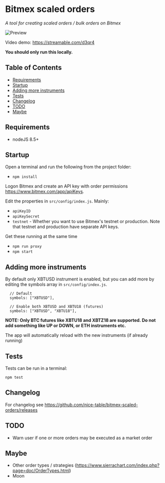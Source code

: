 # Bitmex scaled orders

_A tool for creating scaled orders / bulk orders on Bitmex_

![Preview](https://i.imgur.com/dWgDAeg.png)

Video demo: https://streamable.com/d3qr4

**You should only run this locally.**

## Table of Contents

- [Requirements](#requirements)
- [Startup](#startup)
- [Adding more instruments](#adding-more-instruments)
- [Tests](#tests)
- [Changelog](#changelog)
- [TODO](#todo)
- [Maybe](#maybe)

## Requirements

- nodeJS 8.5+

## Startup

Open a terminal and run the following from the project folder:

- `npm install`

Logon Bitmex and create an API key with order permissions https://www.bitmex.com/app/apiKeys.

Edit the properties in `src/config/index.js`. Mainly:

- `apiKeyID`
- `apiKeySecret`
- `testnet` - Whether you want to use Bitmex's testnet or production. Note that testnet and production have separate API keys.

Get these running at the same time

- `npm run proxy`
- `npm start`

## Adding more instruments

By default only XBTUSD instrument is enabled, but you can add more by editing the symbols array in `src/config/index.js`.

```
  // Default
  symbols: ["XBTUSD"],

  // Enable both XBTUSD and XBTU18 (futures)
  symbols: ["XBTUSD", "XBTU18"],
```

**NOTE: Only BTC futures like XBTU18 and XBTZ18 are supported. Do not add something like UP or DOWN, or ETH instruments etc.**

The app will automatically reload with the new instruments (if already running)

## Tests

Tests can be run in a terminal:

`npm test`

## Changelog

For changelog see https://github.com/nice-table/bitmex-scaled-orders/releases

## TODO

- Warn user if one or more orders may be executed as a market order

## Maybe

- Other order types / strategies (https://www.sierrachart.com/index.php?page=doc/OrderTypes.html)
- Moon
